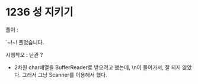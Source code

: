 # 1236 성 지키기 

풀이 :

`~!~! 풀었습니다.



시행착오 : 난관 ? 

- 2차원 char배열을 BufferReader로 받으려고 했는데, \n이 들어가서, 잘 되지 않았다. 그래서 그냥 Scanner를 이용해서 했다. 